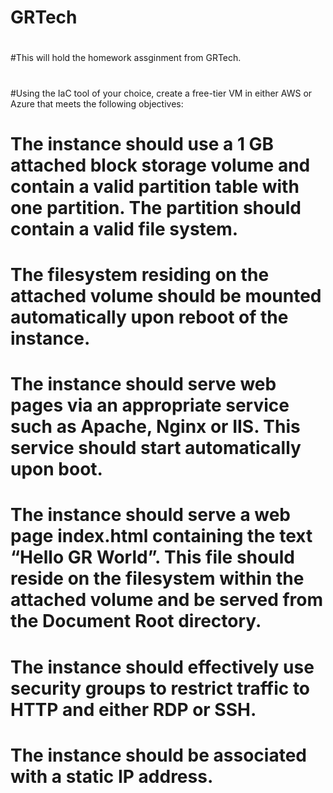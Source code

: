 # GRTech
#
#This will hold the homework assginment from GRTech.
#
#Using the IaC tool of your choice, create a free-tier VM in either AWS or Azure that meets the following objectives:
#     The instance should use a 1 GB attached block storage volume and contain a valid partition table with one partition. The partition should contain a valid file system.
#     The filesystem residing on the attached volume should be mounted automatically upon reboot of the instance.
#     The instance should serve web pages via an appropriate service such as Apache, Nginx or IIS. This service should start automatically upon boot.
#     The instance should serve a web page index.html containing the text “Hello GR World”. This file should reside on the filesystem within the attached volume and be served from the Document Root directory.
#     The instance should effectively use security groups to restrict traffic to HTTP and either RDP or SSH.
#     The instance should be associated with a static IP address.
